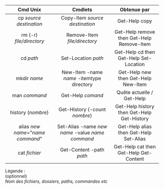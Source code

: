 
|Cmd Unix|Cmdlets|Obtenue par|
| :-:|:-:|:-:|
|cp _source_ _destination_| Copy-Item _source_ _destination_ | Get-Help copy | 
|rm (-r) _file/directory_|Remove-Item _file/directory_|Get-Help remove then Get-Help Remove-Item|
|cd _path_|Set-Location _path_|Get-Help cd then Get-Help Set-Location|
|mkdir _name_|New-Item -name _name_ -itemtype directory |Get-Help new then Get-Help New-Item|
|man _command_|Get-Help _comand_|Quête actuelle / Get-Help|
|history (_nombre_)|Get-History (-count _nombre_)|Get-Help history then Get-Help Get-History|
|alias _new name_="_name command_"|Set-Alias -name _new name_ -value _name command_|Get-Help alias then Get-Help Set-Alias|
|cat _fichier_|Get-Content -path _path_|Get-Help cat then Get-Help Get-Content|

Légende :   
(optionnel)  
_Nom des fichiers, dossiers, paths, commandes etc_
